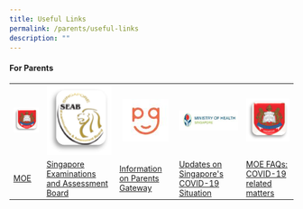 ```yaml
---
title: Useful Links
permalink: /parents/useful-links
description: ""
---
```

<h4><strong>For Parents</strong></h4>
<div>
<table>
<tbody>
<tr>
<th><img src="/images/MOE.png" /></th>
<th><img src="/images/SEAB.png" /></th>
<th><img src="/images/pg.jpg" /></th>
<th><img src="/images/moh.jpg" /></th>
<th><img src="/images/MOE.png" /></th>
</tr>
<tr>
<td><a href="https://www.moe.gov.sg/" target="">MOE</a></td>
<td><a href="https://www.seab.gov.sg/" target="">Singapore Examinations and Assessment Board</a></td>
<td><a href="https://pg.moe.edu.sg/faq" target="">Information on Parents Gateway</a></td>
<td><a href="https://www.moh.gov.sg/covid-19" target="">Updates on Singapore's COVID-19 Situation</a></td>
<td><a href="https://www.moe.gov.sg/faqs-covid-19-infection" target="">MOE FAQs: COVID-19 related matters</a></td>
</tr>
</tbody>
</table>
</div>